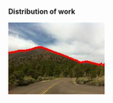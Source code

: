**Distribution of work**

![alt text](https://github.com/madhura42/Games-and-Bayes/blob/master/part2/output_map/output_map5.jpg)
